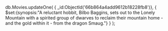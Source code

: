 db.Movies.updateOne(
{ \_id:ObjectId('66b864a4add9612b18228fb8')},
{ $set:{synopsis:"A reluctant hobbit, Bilbo Baggins, sets out to the Lonely Mountain with a spirited group of dwarves to reclaim their mountain home - and the gold within it - from the dragon Smaug."} }
);
